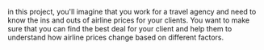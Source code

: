 in this project, you'll imagine that you work for a travel agency and need to know the ins and outs of airline prices for your clients.
You want to make sure that you can find the best deal for your client and help them to understand how airline prices change based on different factors.
